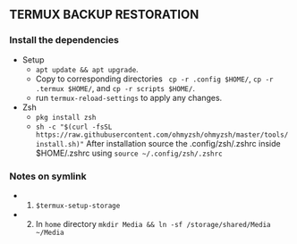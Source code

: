 ## TERMUX BACKUP RESTORATION
### Install the dependencies
- Setup
  - `apt update && apt upgrade`.
  -  Copy to corresponding directories ` cp -r .config $HOME/`, `cp -r .termux $HOME/`, and `cp -r scripts $HOME/`.
  -  run `termux-reload-settings` to apply any changes.
- Zsh
  - `pkg install zsh`
  - `sh -c "$(curl -fsSL https://raw.githubusercontent.com/ohmyzsh/ohmyzsh/master/tools/install.sh)"`
 After installation source the .config/zsh/.zshrc inside $HOME/.zshrc
using `source ~/.config/zsh/.zshrc`

### Notes on symlink
- 1. `$termux-setup-storage`
- 2. In `home` directory `mkdir Media && ln -sf /storage/shared/Media ~/Media `
